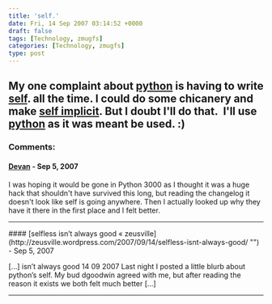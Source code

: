 ```yaml
---
title: 'self.'
date: Fri, 14 Sep 2007 03:14:52 +0000
draft: false
tags: [Technology, zmugfs]
categories: [Technology, zmugfs]
type: post
---
```


My one complaint about [python](http://www.python.org/) is having to write [self](http://docs.python.org/tut/node11.html#SECTION0011400000000000000000). all the time. I could do some chicanery and make [self implicit](http://aspn.activestate.com/ASPN/Cookbook/Python/Recipe/362305). But I doubt I'll do that.  I'll use [python](http://www.python.org) as it was meant be used. :)
---
### Comments:
#### [Devan](http://dgoodwin.dangerouslyinc.com "dgoodwin@dangerouslyinc.com") - <time datetime="2007-09-14 08:22:04">Sep 5, 2007</time>

I was hoping it would be gone in Python 3000 as I thought it was a huge hack that shouldn't have survived this long, but reading the changelog it doesn't look like self is going anywhere. Then I actually looked up why they have it there in the first place and I felt better.
<hr />
#### [selfless isn&#8217;t always good &laquo; zeusville](http://zeusville.wordpress.com/2007/09/14/selfless-isnt-always-good/ "") - <time datetime="2007-09-14 09:21:21">Sep 5, 2007</time>

\[...\] isn’t always good 14 09 2007 Last night I posted a little blurb about python’s self. My bud dgoodwin agreed with me, but after reading the reason it exists we both felt much better \[...\]
<hr />
